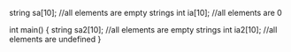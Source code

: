 string sa[10];      //all elements are empty strings
int ia[10];         //all elements are 0

int main() {
    string sa2[10]; //all elements are empty strings
    int ia2[10];    //all elements are undefined
}
